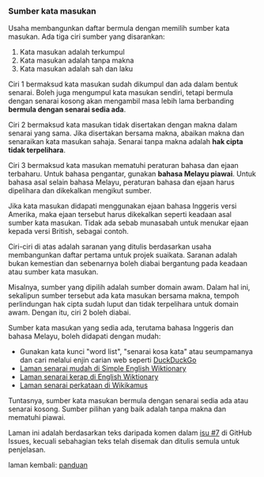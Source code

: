 ---
---

### Sumber kata masukan

Usaha membangunkan daftar bermula dengan memilih sumber kata
masukan. Ada tiga ciri sumber yang disarankan:

1. Kata masukan adalah terkumpul
2. Kata masukan adalah tanpa makna
3. Kata masukan adalah sah dan laku

Ciri 1 bermaksud kata masukan sudah dikumpul dan ada dalam
bentuk senarai. Boleh juga mengumpul kata masukan sendiri,
tetapi bermula dengan senarai kosong akan mengambil masa
lebih lama berbanding **bermula dengan senarai sedia ada**.

Ciri 2 bermaksud kata masukan tidak disertakan dengan makna
dalam senarai yang sama. Jika disertakan bersama makna,
abaikan makna dan senaraikan kata masukan sahaja. Senarai
tanpa makna adalah **hak cipta tidak terpelihara**.

Ciri 3 bermaksud kata masukan mematuhi peraturan bahasa dan
ejaan terbaharu. Untuk bahasa pengantar, gunakan
**bahasa Melayu piawai**. Untuk bahasa asal selain bahasa
Melayu, peraturan bahasa dan ejaan harus dipelihara dan
dikekalkan mengikut sumber.

Jika kata masukan didapati menggunakan ejaan bahasa Inggeris
versi Amerika, maka ejaan tersebut harus dikekalkan seperti
keadaan asal sumber kata masukan. Tidak ada sebab munasabah
untuk menukar ejaan kepada versi British, sebagai contoh.

Ciri-ciri di atas adalah saranan yang ditulis berdasarkan
usaha membangunkan daftar pertama untuk projek suaikata.
Saranan adalah bukan kemestian dan sebenarnya boleh diabai
bergantung pada keadaan atau sumber kata masukan.

Misalnya, sumber yang dipilih adalah sumber domain awam.
Dalam hal ini, sekalipun sumber tersebut ada kata masukan
bersama makna, tempoh perlindungan hak cipta sudah luput dan
tidak terpelihara untuk domain awam. Dengan itu, ciri 2
boleh diabai.

Sumber kata masukan yang sedia ada, terutama bahasa Inggeris
dan bahasa Melayu, boleh didapati dengan mudah:

* Gunakan kata kunci "word list", "senarai kosa kata" atau
seumpamanya dan cari melalui enjin carian web seperti
[DuckDuckGo][a]
* [Laman senarai mudah di Simple English Wiktionary][b]
* [Laman senarai kerap di English Wiktionary][c]
* [Laman senarai perkataan di Wikikamus][d]

Tuntasnya, sumber kata masukan bermula dengan senarai sedia
ada atau senarai kosong. Sumber pilihan yang baik adalah
tanpa makna dan mematuhi piawai.

Laman ini adalah berdasarkan teks daripada komen dalam
[isu #7][e] di GitHub Issues, kecuali sebahagian teks telah
disemak dan ditulis semula untuk penjelasan.

laman kembali: [panduan][0]

  [0]: ../index.md
  [a]: https://duckduckgo.com/
  [b]: https://simple.wiktionary.org/wiki/Category:Wordlists
  [c]: https://en.wiktionary.org/wiki/Wiktionary:Frequency_lists
  [d]: https://ms.wiktionary.org/wiki/Wiktionary:Senarai_perkataan_mengikut_susunan_abjad
  [e]: https://github.com/kmubiin/suaikata/issues/7
